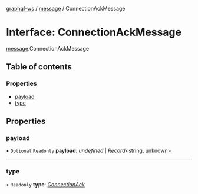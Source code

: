 [graphql-ws](../README.md) / [message](../modules/message.md) / ConnectionAckMessage

# Interface: ConnectionAckMessage

[message](../modules/message.md).ConnectionAckMessage

## Table of contents

### Properties

- [payload](message.connectionackmessage.md#payload)
- [type](message.connectionackmessage.md#type)

## Properties

### payload

• `Optional` `Readonly` **payload**: *undefined* \| *Record*<string, unknown\>

___

### type

• `Readonly` **type**: [*ConnectionAck*](../enums/message.messagetype.md#connectionack)
